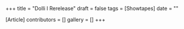 +++
title = "Dolli I Rerelease"
draft = false
tags = [Showtapes]
date = ""

[Article]
contributors = []
gallery = []
+++